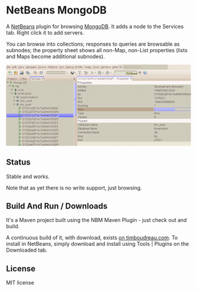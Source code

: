 NetBeans MongoDB
================

A [NetBeans](http://netbeans.org) plugin for browsing [MongoDB](http://mongodb.org).  It adds
a node to the Services tab.  Right click it to add servers.

You can browse into collections;  responses to queries are browsable as subnodes;  the property sheet
shows all non-Map, non-List properties (lists and Maps become additional subnodes).

![NetBeans MongoDB Plugin Screen Shot](screenshot.png "NetBeans MongoDB Plugin Screen Shot")


Status
------

Stable and works.

Note that as yet there is no write support, just browsing.


Build And Run / Downloads
-------------------------

It's a Maven project built using the NBM Maven Plugin - just check out and build.

A continuous build of it, with download, exists [on timboudreau.com](http://timboudreau.com/builds/job/netbeans-mongodb/).  To install in NetBeans, simply download and install using Tools | Plugins on the Downloaded tab.


License
-------

MIT license


